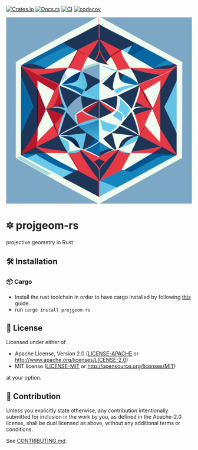 [![Crates.io](https://img.shields.io/crates/v/projgeom-rs.svg)](https://crates.io/crates/projgeom-rs)
[![Docs.rs](https://docs.rs/projgeom-rs/badge.svg)](https://docs.rs/projgeom-rs)
[![CI](https://github.com/luk036/projgeom-rs/workflows/CI/badge.svg)](https://github.com/luk036/projgeom-rs/actions)
[![codecov](https://codecov.io/gh/luk036/projgeom-rs/branch/master/graph/badge.svg?token=b6IwWju7J6)](https://codecov.io/gh/luk036/projgeom-rs)

<p align="center">
  <img src="./projective-geometry.svg" />
</p>

# 🔯 projgeom-rs

projective geometry in Rust

## 🛠️ Installation

### 📦 Cargo

- Install the rust toolchain in order to have cargo installed by following
  [this](https://www.rust-lang.org/tools/install) guide.
- run `cargo install projgeom-rs`

## 📜 License

Licensed under either of

- Apache License, Version 2.0
  ([LICENSE-APACHE](LICENSE-APACHE) or http://www.apache.org/licenses/LICENSE-2.0)
- MIT license
  ([LICENSE-MIT](LICENSE-MIT) or http://opensource.org/licenses/MIT)

at your option.

## 🤝 Contribution

Unless you explicitly state otherwise, any contribution intentionally submitted
for inclusion in the work by you, as defined in the Apache-2.0 license, shall be
dual licensed as above, without any additional terms or conditions.

See [CONTRIBUTING.md](CONTRIBUTING.md).
